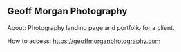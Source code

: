 ## Geoff Morgan Photography

About: Photography landing page and portfolio for a client.

How to access: https://geoffmorganphotography.com



